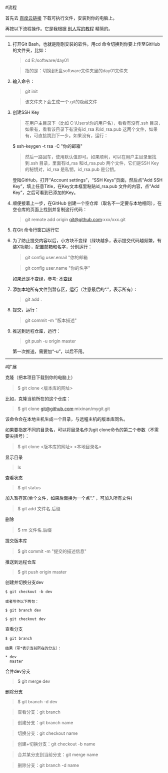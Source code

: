#流程

首先去 [百度云链接](http://pan.baidu.com/s/1skFLrMt#path=%252Fpub%252Fgit) 下载可执行文件，安装到你的电脑上。

再按以下流程操作。它是我根据 [别人写的教程](http://www.liaoxuefeng.com/wiki/0013739516305929606dd18361248578c67b8067c8c017b000/00137396287703354d8c6c01c904c7d9ff056ae23da865a000) 精简的。

---


1. 打开Git Bash，也就是刚刚安装的软件。用cd 命令切换到你要上传至GitHub的文件夹，比如：
	
	>cd E:/software/day01

	>指的是：切换到E盘software文件夹里的day01文件夹


2. 输入命令：
	>git init

	>该文件夹下会生成一个.git的隐藏文件


3. 创建SSH Key
	
	>在用户主目录下（比如 C:\Users\你的用户名），看看有没有.ssh 目录，如果有，看看该目录下有没有id_rsa 和id_rsa.pub 这两个文件，如果有，可直接跳到下一步。如果没有，运行：	
	
	$ ssh-keygen -t rsa -C "你的邮箱"

	>然后一路回车，使用默认值即可。如果顺利，可以在用户主目录里找到.ssh 目录，里面有id_rsa 和id_rsa.pub 两个文件，它们是SSH Key 的秘钥对，id_rsa 是私钥，id_rsa.pub 是公钥。


	登陆GitHub，打开“Account settings”，“SSH Keys”页面，然后点“Add SSH Key”，填上任意Title，在Key文本框里粘贴id_rsa.pub 文件的内容，点“Add Key”，之后可看到已添加的Key。


4. 顺便接着上一步，在GitHub 创建一个空仓库（取名不一定要与本地相同），在空仓库的页面上找到并复制这行代码： 
 
    >git remote add origin git@github.com:xxx/xxx.git


5. 在Git 命令行窗口运行它


6. 为了防止提交内容以后，小方块不变绿（绿块越多，表示提交代码越频繁，有装X功能），配置邮箱和名字，分别运行：

    >git config user.email "你的邮箱
    
    >git config user.name "你的名字"
    
    如果还是不变绿，参考: [不变绿](http://blog.csdn.net/elloop/article/details/50564858)


7. 添加本地所有文件到暂存区，运行（注意最后的“.”，表示所有）：
	>git add .
 

8. 提交，运行：
	>git commit -m "版本描述"


9. 推送到远程仓库，运行：
	>git push -u origin master
	
	第一次推送，需要加“-u”，以后不用。

---
#扩展

克隆（把本项目下载到你的电脑上）

>$ git clone <版本库的网址>

比如，克隆当前所在的这个仓库：

>$ git clone git@github.com:mixinan/mygit.git

该命令会在本地主机生成一个目录，与远程主机的版本库同名。

如果要指定不同的目录名，可以将目录名作为git clone命令的第二个参数（不需要尖括号）：

>$ git clone <版本库的网址> <本地目录名>



显示目录

>ls 

查看状态

>$ git status

加入暂存区(单个文件，如果后面换为一个点“.” ，可加入所有文件)

>$ git add 文件名.后缀

删除

>$ rm 文件名.后缀

提交版本库

>$ git commit -m "提交的描述信息"


推送到远程仓库

>$ git push origin master


创建并切换分支dev

	$ git checkout -b dev

	或者写作以下两句：

	$ git branch dev 

	$ git checkout dev  


查看分支

	$ git branch

	结果（带*表示当前所在的分支）：

	* dev 
	  master

	


合并dev分支

>$ git merge dev

删除分支

>$ git branch -d dev



> 查看分支：git branch



>创建分支：git branch name



> 切换分支：git checkout name



> 创建+切换分支：git checkout -b name



> 合并某分支到当前分支：git merge name



> 删除分支：git branch -d name



